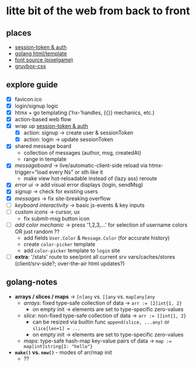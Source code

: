 # litte bit of the web from back to front

## places
- [session-token & auth](https://www.sohamkamani.com/golang/session-cookie-authentication/)
- [golang html/template](https://pkg.go.dev/text/template#hdr-Functions)
- [font source (pixelgame)](https://www.fontspace.com/pixel-game-font-f121080)
- [gruvbox-css](https://github.com/YV31/gruvbox-css/tree/master)

## explore guide
- [x] favicon.ico
- [x] login/signup logic
- [x] htmx + go templating ('hx-'handles, {{}} mechanics, etc.)
- [x] action-based web flow
- [X] wrap up [session-token & auth](https://www.sohamkamani.com/golang/session-cookie-authentication/) 
    - [x] action: signup -> create user & sessionToken
    - [x] action: login -> update sessionToken
- [x] shared message board
    - collection of messages (author, msg, createdAt)
    - range in template
- [x] *messageboard* -> live/automatic-client-side reload via htmx-trigger="load every Ns" or sth like it
    - make view hot-reloadable instead of (lazy ass) reroute
- [x] *error ui* -> add visual error displays (login, sendMsg)
- [x] *signup* -> check for existing users
- [x] *messages* -> fix site-breaking overflow
- [ ] *keyboard interactivity* -> basic js-events & <ret> <tab> key inputs
- [ ] *custom icons* -> cursor, ux
    - fix submit-msg button icon
- [ ] *add color mechanic* -> press '1,2,3,...' for selection of username colors OR just random ??
    - add fields `User.Color` & `Message.Color` (for accurate history)
    - create `color-picker` template
    - add `color-picker` template to `login` site
- [ ] **extra**: '/stats' route to see/print all current srv vars/caches/stores (client/srv-side?; over-the-air html updates?)

## golang-notes
- **arrays / slices / maps** -> `[n]any` vs. `[]any` vs. `map[any]any`
    - *arrays*: fixed type-safe collection of data -> `arr := [2]int{1, 2}`
        - on empty init -> elements are set to type-specific zero-values
    - *slice*: non-fixed type-safe collection of data -> `arr := []int{1, 2}`
        - can be resized via builtin func `append(slice, ...any)` or `slice[len+1] = ...` 
        - on empty init -> elements are set to type-specific zero-values
    - *maps*: type-safe hash-map key-value pairs of data -> `map := map[int]string{1: "hello"}`
- **`make()` vs. `new()`** - modes of arr/map init
    - ??
